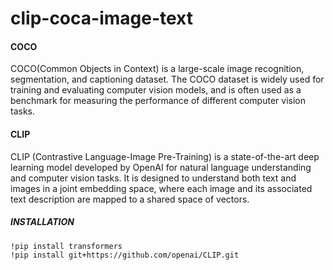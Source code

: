 # clip-coca-image-text

#### COCO 
COCO(Common Objects in Context) is a large-scale image recognition, segmentation, and captioning dataset. The COCO dataset is widely used for training and evaluating computer vision models, and is often used as a benchmark for measuring the performance of different computer vision tasks.

#### CLIP 
CLIP (Contrastive Language-Image Pre-Training) is a state-of-the-art deep learning model developed by OpenAI for natural language understanding and computer vision tasks. It is designed to understand both text and images in a joint embedding space, where each image and its associated text description are mapped to a shared space of vectors.

##### INSTALLATION
```#@title Install
!pip install transformers
!pip install git+https://github.com/openai/CLIP.git
